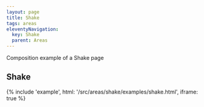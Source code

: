 ```yaml
---
layout: page
title: Shake
tags: areas
eleventyNavigation:
  key: Shake
  parent: Areas
---
```


Composition example of a Shake page

## Shake

{%
	include 'example', html: '/src/areas/shake/examples/shake.html',
	iframe: true
%}
